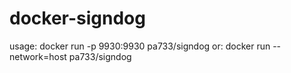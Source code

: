 # docker-signdog
usage:
	docker run -p 9930:9930 pa733/signdog
or:
	docker run --network=host pa733/signdog

